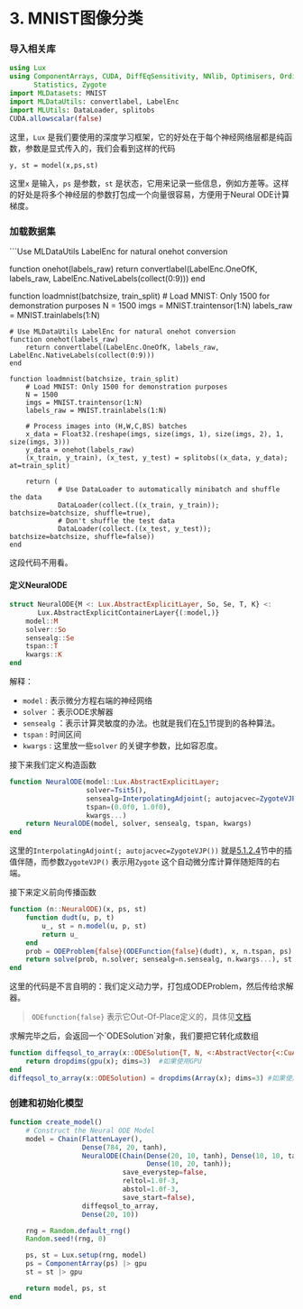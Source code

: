 # 3. MNIST图像分类

### 导入相关库

```julia
using Lux
using ComponentArrays, CUDA, DiffEqSensitivity, NNlib, Optimisers, OrdinaryDiffEq, Random,
      Statistics, Zygote
import MLDatasets: MNIST
import MLDataUtils: convertlabel, LabelEnc
import MLUtils: DataLoader, splitobs
CUDA.allowscalar(false)
```

这里，`Lux` 是我们要使用的深度学习框架，它的好处在于每个神经网络层都是纯函数，参数是显式传入的，我们会看到这样的代码

```
y, st = model(x,ps,st)
```

这里`x` 是输入，`ps` 是参数，`st` 是状态，它用来记录一些信息，例如方差等。这样的好处是将多个神经层的参数打包成一个向量很容易，方便用于Neural ODE计算梯度。

### 加载数据集

\`\`\`Use MLDataUtils LabelEnc for natural onehot conversion

function onehot(labels\_raw) return convertlabel(LabelEnc.OneOfK, labels\_raw, LabelEnc.NativeLabels(collect(0:9))) end

function loadmnist(batchsize, train\_split) # Load MNIST: Only 1500 for demonstration purposes N = 1500 imgs = MNIST.traintensor(1:N) labels\_raw = MNIST.trainlabels(1:N)

```
# Use MLDataUtils LabelEnc for natural onehot conversion
function onehot(labels_raw)
    return convertlabel(LabelEnc.OneOfK, labels_raw, LabelEnc.NativeLabels(collect(0:9)))
end

function loadmnist(batchsize, train_split)
    # Load MNIST: Only 1500 for demonstration purposes
    N = 1500
    imgs = MNIST.traintensor(1:N)
    labels_raw = MNIST.trainlabels(1:N)

    # Process images into (H,W,C,BS) batches
    x_data = Float32.(reshape(imgs, size(imgs, 1), size(imgs, 2), 1, size(imgs, 3)))
    y_data = onehot(labels_raw)
    (x_train, y_train), (x_test, y_test) = splitobs((x_data, y_data); at=train_split)

    return (
            # Use DataLoader to automatically minibatch and shuffle the data
            DataLoader(collect.((x_train, y_train)); batchsize=batchsize, shuffle=true),
            # Don't shuffle the test data
            DataLoader(collect.((x_test, y_test)); batchsize=batchsize, shuffle=false))
end
```

这段代码不用看。

#### 定义NeuralODE

```julia
struct NeuralODE{M <: Lux.AbstractExplicitLayer, So, Se, T, K} <:
       Lux.AbstractExplicitContainerLayer{(:model,)}
    model::M
    solver::So
    sensealg::Se
    tspan::T
    kwargs::K
end
```

解释：

* &#x20;`model` : 表示微分方程右端的神经网络
* `solver` ：表示ODE求解器
* `sensealg` ：表示计算灵敏度的办法。也就是我们在[5.1](../5.-shen-jing-wei-fen-fang-cheng-shu-zhi-jie/5.1-chuan-guo-odes-de-fan-xiang-chuan-bo.md)节提到的各种算法。
* `tspan` : 时间区间
* `kwargs` : 这里放一些`solver` 的关键字参数，比如容忍度。

接下来我们定义构造函数

```julia
function NeuralODE(model::Lux.AbstractExplicitLayer;
                   solver=Tsit5(),
                   sensealg=InterpolatingAdjoint(; autojacvec=ZygoteVJP()),
                   tspan=(0.0f0, 1.0f0),
                   kwargs...)
    return NeuralODE(model, solver, sensealg, tspan, kwargs)
end
```

这里的`InterpolatingAdjoint(; autojacvec=ZygoteVJP())` 就是[5.1.2.4](../5.-shen-jing-wei-fen-fang-cheng-shu-zhi-jie/5.1-chuan-guo-odes-jin-hang-fan-xiang-chuan-bo/5.1.2-xian-you-hua-zai-li-san/5.1.2.4-cha-zhi-ban-sui.md)节中的插值伴随，而参数`ZygoteVJP()` 表示用`Zygote` 这个自动微分库计算伴随矩阵的右端。

接下来定义前向传播函数

```julia
function (n::NeuralODE)(x, ps, st)
    function dudt(u, p, t)
        u_, st = n.model(u, p, st)
        return u_
    end
    prob = ODEProblem{false}(ODEFunction{false}(dudt), x, n.tspan, ps)
    return solve(prob, n.solver; sensealg=n.sensealg, n.kwargs...), st
end
```

这里的代码是不言自明的：我们定义动力学，打包成ODEProblem，然后传给求解器。

> `ODEfunction{false}` 表示它Out-Of-Place定义的，具体见[文档](https://diffeq.sciml.ai/stable/types/ode\_types/#SciMLBase.ODEFunction)

求解完毕之后，会返回一个\`ODESolution\`对象，我们要把它转化成数组

```julia
function diffeqsol_to_array(x::ODESolution{T, N, <:AbstractVector{<:CuArray}}) where {T, N}
    return dropdims(gpu(x); dims=3)  #如果使用GPU
end
diffeqsol_to_array(x::ODESolution) = dropdims(Array(x); dims=3) #如果使用CPU
```

### 创建和初始化模型

```julia
function create_model()
    # Construct the Neural ODE Model
    model = Chain(FlattenLayer(),
                  Dense(784, 20, tanh),
                  NeuralODE(Chain(Dense(20, 10, tanh), Dense(10, 10, tanh),
                                  Dense(10, 20, tanh));
                            save_everystep=false,
                            reltol=1.0f-3,
                            abstol=1.0f-3,
                            save_start=false),
                  diffeqsol_to_array,
                  Dense(20, 10))

    rng = Random.default_rng()
    Random.seed!(rng, 0)

    ps, st = Lux.setup(rng, model)
    ps = ComponentArray(ps) |> gpu
    st = st |> gpu

    return model, ps, st
end
```

